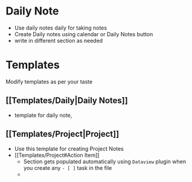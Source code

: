 
# Daily Note

- Use daily notes daily for taking notes
- Create Daily notes using calendar or Daily Notes button
- write in different section as needed

# Templates

Modify templates  as per your taste

## [[Templates/Daily|Daily Notes]]

- template for daily note, 
## [[Templates/Project|Project]]

- Use this template for creating Project Notes
- [[Templates/Project#Action Item]] 
	- Section gets populated automatically using `Dataview` plugin when you create any `- [ ]` task in the file  
	- 